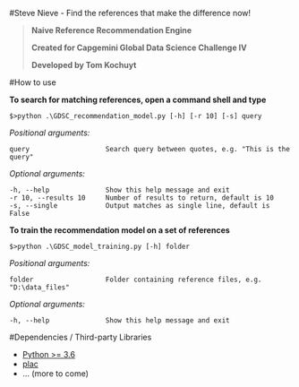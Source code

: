 #Steve Nieve - Find the references that make the difference now!

> **Naive Reference Recommendation Engine**
>
> **Created for Capgemini Global Data Science Challenge IV**
>
> **Developed by Tom Kochuyt**

#How to use

**To search for matching references, open a command shell and type**

    $>python .\GDSC_recommendation_model.py [-h] [-r 10] [-s] query

*Positional arguments:*

    query                   Search query between quotes, e.g. "This is the query"

*Optional arguments:*

    -h, --help              Show this help message and exit
    -r 10, --results 10     Number of results to return, default is 10
    -s, --single            Output matches as single line, default is False


**To train the recommendation model on a set of references**

    $>python .\GDSC_model_training.py [-h] folder

*Positional arguments:*

    folder                  Folder containing reference files, e.g. "D:\data_files"

*Optional arguments:*

    -h, --help              Show this help message and exit


#Dependencies / Third-party Libraries

- [Python >= 3.6](https://www.python.org/)
- [plac](https://pypi.python.org/pypi/plac)
- ... (more to come)
